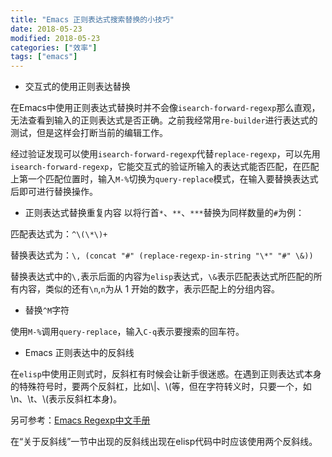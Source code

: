 ```yaml
---
title: "Emacs 正则表达式搜索替换的小技巧"
date: 2018-05-23
modified: 2018-05-23
categories: ["效率"]
tags: ["emacs"]
---
```


- 交互式的使用正则表达替换

在Emacs中使用正则表达式替换时并不会像`isearch-forward-regexp`那么直观，无法查看到输入的正则表达式是否正确。之前我经常用`re-builder`进行表达式的测试，但是这样会打断当前的编辑工作。

经过验证发现可以使用`isearch-forward-regexp`代替`replace-regexp`，可以先用`isearch-forward-regexp`，它能交互式的验证所输入的表达式能否匹配，在匹配上第一个匹配位置时，输入`M-%`切换为`query-replace`模式，在输入要替换表达式后即可进行替换操作。

- 正则表达式替换重复内容
以将行首`*`、`**`、`***`替换为同样数量的`#`为例：

匹配表达式为：`^\(\*\)+`

替换表达式为：`\, (concat "#" (replace-regexp-in-string "\*" "#" \&))`

替换表达式中的`\,`表示后面的内容为`elisp`表达式，`\&`表示匹配表达式所匹配的所有内容，类似的还有`\n`,`n`为从 1 开始的数字，表示匹配上的分组内容。

- 替换`^M`字符

使用`M-%`调用`query-replace`，输入`C-q`表示要搜索的回车符。

- Emacs 正则表达中的反斜线

在`elisp`中使用正则式时，反斜杠有时候会让新手很迷惑。在遇到正则表达式本身的特殊符号时，要两个反斜杠，比如\\|、\\(等，但在字符转义时，只要一个，如\n、\t、\\(表示反斜杠本身)。

另可参考：[Emacs Regexp中文手册](http://dsec.pku.edu.cn/~rli/WiKi/EmacsRegexp.html)

在“关于反斜线”一节中出现的反斜线出现在elisp代码中时应该使用两个反斜线。 

